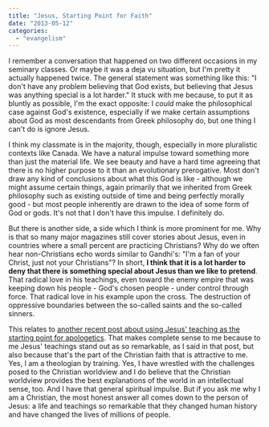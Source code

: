 ```yaml
---
title: "Jesus, Starting Point for Faith"
date: "2013-05-12"
categories: 
  - "evangelism"
---
```


I remember a conversation that happened on two different occasions in my seminary classes. Or maybe it was a deja vu situation, but I'm pretty it actually happened twice. The general statement was something like this: "I don't have any problem believing that God exists, but believing that Jesus was anything special is a lot harder." It stuck with me because, to put it as bluntly as possible, I'm the exact opposite: I _could_ make the philosophical case against God's existence, especially if we make certain assumptions about God as most descendants from Greek philosophy do, but one thing I can't do is ignore Jesus.

<!--more-->I think my classmate is in the majority, though, especially in more pluralistic contexts like Canada. We have a natural impulse toward something more than just the material life. We see beauty and have a hard time agreeing that there is no higher purpose to it than an evolutionary prerogative. Most don't draw any kind of conclusions about what this God is like - although we might assume certain things, again primarily that we inherited from Greek philosophy such as existing outside of time and being perfectly morally good - but most people inherently are drawn to the idea of some form of God or gods. It's not that I don't have this impulse. I definitely do.

But there is another side, a side which I think is more prominent for me. Why is that so many major magazines still cover stories about Jesus, even in countries where a small percent are practicing Christians? Why do we often hear non-Christians echo words similar to Gandhi's: "I'm a fan of your Christ, just not your Christians"? In short, **I think that it is a lot harder to deny that there is something special about Jesus than we like to pretend**. That radical love in his teachings, even toward the enemy empire that was keeping down his people - God's chosen people - under control through force. That radical love in his example upon the cross. The destruction of oppressive boundaries between the so-called saints and the so-called sinners.

This relates to [another recent post about using Jesus' teaching as the starting point for apologetics](http://anabaptistredux.com/teaching-apologetics/ "Teaching Apologetics"). That makes complete sense to me because to me Jesus' teachings stand out as so remarkable, as I said in that post, but also because that's the part of the Christian faith that is attractive to me. Yes, I am a theologian by training. Yes, I have wrestled with the challenges posed to the Christian worldview and I do believe that the Christian worldview provides the best explanations of the world in an intellectual sense, too. And I have that general spiritual impulse. But if you ask me why I am a Christian, the most honest answer all comes down to the person of Jesus: a life and teachings so remarkable that they changed human history and have changed the lives of millions of people.
